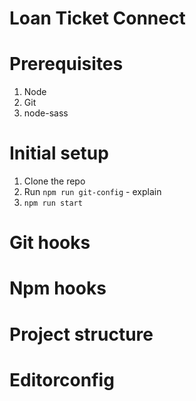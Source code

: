 # Loan Ticket Connect



# Prerequisites
1. Node
2. Git
3. node-sass

# Initial setup

1. Clone the repo
2. Run ```npm run git-config``` - explain
3. ```npm run start```

# Git hooks
# Npm hooks

# Project structure

# Editorconfig
